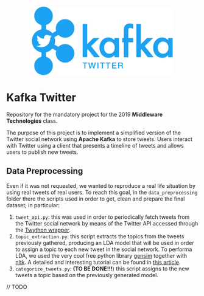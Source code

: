 <p align="center">
<img height=180px src="https://github.com/tmscarla/kafka-twitter/blob/master/logo.jpg?raw=true"/>
</p>

# Kafka Twitter

Repository for the mandatory project for the 2019 **Middleware Technologies** class.

The purpose of  this project is to implement a simplified version of the Twitter social network using **Apache Kafka** to store tweets. Users interact with Twitter using a client that presents a timeline of tweets and allows users to publish new tweets.</p>

## Data Preprocessing
Even if it was not requested, we wanted to reproduce a real life situation by using
real tweets of real users. To reach this goal, in the <code>data_preprocessing</code>
folder there the scripts used in order to get, clean and prepare the final dataset; in particular:
1. `tweet_api.py`: this was used in order to periodically fetch tweets from the Twitter social network by means of the Twitter API accessed through the [Twython wrapper](https://twython.readthedocs.io/en/latest/).
2. `topic_extraction.py`: this script extracts the topics from the tweets previously gathered, producing an LDA model that will be used in order to assign a topic to each new tweet in the social network. To performa LDA, we used the very cool free python library [gensim](https://radimrehurek.com/gensim/) together with [nltk](https://www.nltk.org/). A detailed and interesting tutorial can be found in [this article](https://towardsdatascience.com/topic-modelling-in-python-with-nltk-and-gensim-4ef03213cd21).
3. `categorize_tweets.py`: **(TO BE DONE!!!**) this script assigns to the new tweets a topic based on the previously generated model.

// TODO
